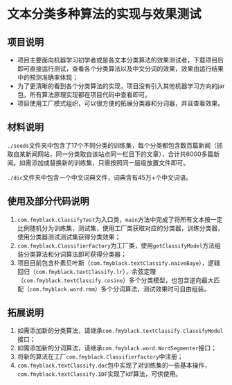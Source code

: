 文本分类多种算法的实现与效果测试
========



## 项目说明

+ 项目主要面向机器学习初学者或是各文本分类算法的效果测试者，下载项目后即可直接运行测试，查看各个分类算法以及中文分词的效果，效果由运行结果中的预测准确率体现；
+ 为了更清晰的看到各个分类算法的实现，项目没有引入其他机器学习方向的jar包，所有算法原理实现都在项目代码中查看即可。
+ 项目使用工厂模式组织，可以很方便的拓展分类器和分词器，并且查看效果。



## 材料说明

`./seeds`文件夹中包含了17个不同分类的训练集，每个分类都包含数百篇新闻（抓取自某新闻网站，同一分类取自该站点同一栏目下的文章），合计共6000多篇新闻。如需添加或替换新的训练集，只需按照同一层级放置文件即可。

`./dic`文件夹中包含一个中文词典文件，词典含有45万+个中文词语。



## 使用及部分代码说明

1. `com.fmyblack.ClassifyTest`为入口类，`main`方法中完成了将所有文本按一定比例随机分为训练集，测试集，使用工厂类获取对应的分类器，训练分类器，使用分类器测试测试集获得分类效果；
2. `com.fmyblack.ClassifierFactory`为工厂类，使用`getClassifyModel`方法组装分类算法和分词算法即可获得分类器；
3. 项目目前包含朴素贝叶斯（`com.fmyblack.textClassify.naiveBaye`），逻辑回归（`com.fmyblack.textClassify.lr`），余弦定理（`com.fmyblack.textClassify.cosine`）多个分类模型，也包含逆向最大匹配（`com.fmyblack.word.rmm`）多个分词算法，测试效果时可自由组装。



## 拓展说明

1. 如需添加新的分类算法，请继承`com.fmyblack.textClassify.ClassifyModel`接口；
2. 如需添加新的分词算法，请继承`com.fmyblack.word.WordSegmenter`接口；
3. 将新的算法在工厂`com.fmyblack.ClassifierFactory`中注册；
4. `com.fmyblack.textClassify.doc`包中实现了对训练集的一些基本操作，`com.fmyblack.textClassify.IDF`实现了idf算法，可供使用。
